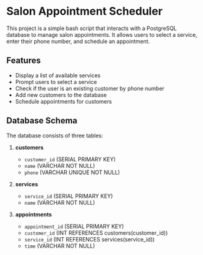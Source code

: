 # Salon Appointment Scheduler

This project is a simple bash script that interacts with a PostgreSQL database to manage salon appointments. It allows users to select a service, enter their phone number, and schedule an appointment.

## Features

- Display a list of available services
- Prompt users to select a service
- Check if the user is an existing customer by phone number
- Add new customers to the database
- Schedule appointments for customers

## Database Schema

The database consists of three tables:

1. **customers**
   - `customer_id` (SERIAL PRIMARY KEY)
   - `name` (VARCHAR NOT NULL)
   - `phone` (VARCHAR UNIQUE NOT NULL)

2. **services**
   - `service_id` (SERIAL PRIMARY KEY)
   - `name` (VARCHAR NOT NULL)

3. **appointments**
   - `appointment_id` (SERIAL PRIMARY KEY)
   - `customer_id` (INT REFERENCES customers(customer_id))
   - `service_id` (INT REFERENCES services(service_id))
   - `time` (VARCHAR NOT NULL)



